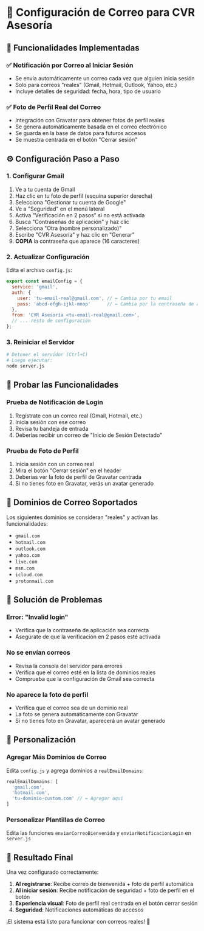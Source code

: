 # 📧 Configuración de Correo para CVR Asesoría

## 🚀 Funcionalidades Implementadas

### ✅ **Notificación por Correo al Iniciar Sesión**
- Se envía automáticamente un correo cada vez que alguien inicia sesión
- Solo para correos "reales" (Gmail, Hotmail, Outlook, Yahoo, etc.)
- Incluye detalles de seguridad: fecha, hora, tipo de usuario

### ✅ **Foto de Perfil Real del Correo**
- Integración con Gravatar para obtener fotos de perfil reales
- Se genera automáticamente basada en el correo electrónico
- Se guarda en la base de datos para futuros accesos
- Se muestra centrada en el botón "Cerrar sesión"

## ⚙️ Configuración Paso a Paso

### 1. **Configurar Gmail**

1. Ve a tu cuenta de Gmail
2. Haz clic en tu foto de perfil (esquina superior derecha)
3. Selecciona "Gestionar tu cuenta de Google"
4. Ve a "Seguridad" en el menú lateral
5. Activa "Verificación en 2 pasos" si no está activada
6. Busca "Contraseñas de aplicación" y haz clic
7. Selecciona "Otra (nombre personalizado)"
8. Escribe "CVR Asesoría" y haz clic en "Generar"
9. **COPIA** la contraseña que aparece (16 caracteres)

### 2. **Actualizar Configuración**

Edita el archivo `config.js`:

```javascript
export const emailConfig = {
  service: 'gmail',
  auth: {
    user: 'tu-email-real@gmail.com', // ← Cambia por tu email
    pass: 'abcd-efgh-ijkl-mnop'      // ← Cambia por la contraseña de aplicación
  },
  from: 'CVR Asesoría <tu-email-real@gmail.com>',
  // ... resto de configuración
};
```

### 3. **Reiniciar el Servidor**

```bash
# Detener el servidor (Ctrl+C)
# Luego ejecutar:
node server.js
```

## 🧪 Probar las Funcionalidades

### **Prueba de Notificación de Login**
1. Regístrate con un correo real (Gmail, Hotmail, etc.)
2. Inicia sesión con ese correo
3. Revisa tu bandeja de entrada
4. Deberías recibir un correo de "Inicio de Sesión Detectado"

### **Prueba de Foto de Perfil**
1. Inicia sesión con un correo real
2. Mira el botón "Cerrar sesión" en el header
3. Deberías ver la foto de perfil de Gravatar centrada
4. Si no tienes foto en Gravatar, verás un avatar generado

## 🔧 Dominios de Correo Soportados

Los siguientes dominios se consideran "reales" y activan las funcionalidades:

- `gmail.com`
- `hotmail.com`
- `outlook.com`
- `yahoo.com`
- `live.com`
- `msn.com`
- `icloud.com`
- `protonmail.com`

## 🐛 Solución de Problemas

### **Error: "Invalid login"**
- Verifica que la contraseña de aplicación sea correcta
- Asegúrate de que la verificación en 2 pasos esté activada

### **No se envían correos**
- Revisa la consola del servidor para errores
- Verifica que el correo esté en la lista de dominios reales
- Comprueba que la configuración de Gmail sea correcta

### **No aparece la foto de perfil**
- Verifica que el correo sea de un dominio real
- La foto se genera automáticamente con Gravatar
- Si no tienes foto en Gravatar, aparecerá un avatar generado

## 📱 Personalización

### **Agregar Más Dominios de Correo**
Edita `config.js` y agrega dominios a `realEmailDomains`:

```javascript
realEmailDomains: [
  'gmail.com', 
  'hotmail.com',
  'tu-dominio-custom.com' // ← Agregar aquí
]
```

### **Personalizar Plantillas de Correo**
Edita las funciones `enviarCorreoBienvenida` y `enviarNotificacionLogin` en `server.js`

## 🎯 Resultado Final

Una vez configurado correctamente:

1. **Al registrarse**: Recibe correo de bienvenida + foto de perfil automática
2. **Al iniciar sesión**: Recibe notificación de seguridad + foto de perfil en el botón
3. **Experiencia visual**: Foto de perfil real centrada en el botón cerrar sesión
4. **Seguridad**: Notificaciones automáticas de accesos

¡El sistema está listo para funcionar con correos reales! 🚀
